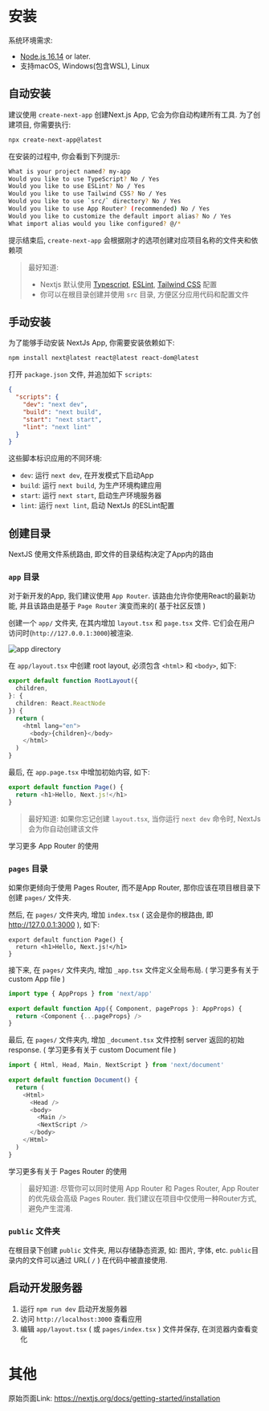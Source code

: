 # 安装

系统环境需求:

- [Node.js 16.14](https://nodejs.org/en) or later.
- 支持macOS, Windows(包含WSL), Linux

## 自动安装

建议使用 `create-next-app` 创建Next.js App, 它会为你自动构建所有工具. 为了创建项目, 你需要执行:

```bash
npx create-next-app@latest
```

在安装的过程中, 你会看到下列提示:

```bash
What is your project named? my-app
Would you like to use TypeScript? No / Yes
Would you like to use ESLint? No / Yes
Would you like to use Tailwind CSS? No / Yes
Would you like to use `src/` directory? No / Yes
Would you like to use App Router? (recommended) No / Yes
Would you like to customize the default import alias? No / Yes
What import alias would you like configured? @/*
```

提示结束后, `create-next-app` 会根据刚才的选项创建对应项目名称的文件夹和依赖项

> 最好知道:
> - Nextjs 默认使用 [Typescript](https://github.com/Wwwmmxxx/nextjs13-document-cn/blob/main/2.%20Building%20Your%20Application/7.%20Configuring.md), [ESLint](https://github.com/Wwwmmxxx/nextjs13-document-cn/blob/main/2.%20Building%20Your%20Application/7.%20Configuring.md), [Tailwind CSS](https://github.com/Wwwmmxxx/nextjs13-document-cn/blob/main/2.%20Building%20Your%20Application/5.%20Styling.md) 配置
> - 你可以在根目录创建并使用 `src` 目录, 方便区分应用代码和配置文件

## 手动安装

为了能够手动安装 NextJs App, 你需要安装依赖如下:

```bash
npm install next@latest react@latest react-dom@latest
```

打开 `package.json` 文件, 并追加如下 `scripts`:

```json
{
  "scripts": {
    "dev": "next dev",
    "build": "next build",
    "start": "next start",
    "lint": "next lint"
  }
}
```

这些脚本标识应用的不同环境:

- `dev`: 运行 `next dev`, 在开发模式下启动App
- `build`: 运行 `next build`, 为生产环境构建应用
- `start`: 运行 `next start`, 启动生产环境服务器
- `lint`: 运行 `next lint`, 启动 NextJs 的ESLint配置

## 创建目录

NextJS 使用文件系统路由, 即文件的目录结构决定了App内的路由

### `app` 目录

对于新开发的App, 我们建议使用 `App Router`. 该路由允许你使用React的最新功能, 并且该路由是基于 `Page Router` 演变而来的( 基于社区反馈 )

创建一个 `app/` 文件夹, 在其内增加 `layout.tsx` 和 `page.tsx` 文件. 它们会在用户访问时(`http://127.0.0.1:3000`)被渲染.

![app directory](https://nextjs.org/_next/image?url=%2Fdocs%2Flight%2Fapp-getting-started.png&w=1920&q=75&dpl=dpl_CftdBoMAsScGRzm9xvoMe12PjQyA "app directory")

在 `app/layout.tsx` 中创建 root layout, 必须包含 `<html>` 和 `<body>`, 如下:

```typescript
export default function RootLayout({
  children,
}: {
  children: React.ReactNode
}) {
  return (
    <html lang="en">
      <body>{children}</body>
    </html>
  )
}
```

最后, 在 `app.page.tsx` 中增加初始内容, 如下:

```typescript
export default function Page() {
  return <h1>Hello, Next.js!</h1>
}
```

> 最好知道: 如果你忘记创建 `layout.tsx`, 当你运行 `next dev` 命令时, NextJs 会为你自动创建该文件

学习更多 App Router 的使用

### `pages` 目录

如果你更倾向于使用 Pages Router, 而不是App Router, 那你应该在项目根目录下创建 `pages/` 文件夹.

然后, 在 `pages/` 文件夹内, 增加 `index.tsx` ( 这会是你的根路由, 即 http://127.0.0.1:3000 ), 如下:

```tsx
export default function Page() {
  return <h1>Hello, Next.js!</h1>
}
```

接下来, 在 `pages/` 文件夹内, 增加 `_app.tsx` 文件定义全局布局. ( 学习更多有关于 custom App file )

```typescript
import type { AppProps } from 'next/app'
 
export default function App({ Component, pageProps }: AppProps) {
  return <Component {...pageProps} />
}
```

最后, 在 `pages/` 文件夹内, 增加 `_document.tsx` 文件控制 server 返回的初始 response. ( 学习更多有关于 custom Document file )

```typescript
import { Html, Head, Main, NextScript } from 'next/document'
 
export default function Document() {
  return (
    <Html>
      <Head />
      <body>
        <Main />
        <NextScript />
      </body>
    </Html>
  )
}
```

学习更多有关于 Pages Router 的使用

> 最好知道: 尽管你可以同时使用 App Router 和 Pages Router, App Router 的优先级会高级 Pages Router. 我们建议在项目中仅使用一种Router方式, 避免产生混淆.

### `public` 文件夹

在根目录下创建 `public` 文件夹, 用以存储静态资源, 如: 图片, 字体, etc. `public`目录内的文件可以通过 URL( `/` ) 在代码中被直接使用.

## 启动开发服务器

1. 运行 `npm run dev` 启动开发服务器
2. 访问 `http://localhost:3000` 查看应用
3. 编辑 `app/layout.tsx` ( 或 `pages/index.tsx` ) 文件并保存, 在浏览器内查看变化


# 其他

原始页面Link: https://nextjs.org/docs/getting-started/installation
